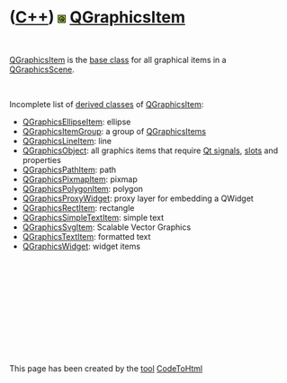 



 

 

 

 

 

([C++](Cpp.htm)) ![Qt](PicQt.png) [QGraphicsItem](CppQGraphicsItem.htm)
=======================================================================

 

[QGraphicsItem](CppQGraphicsItem.htm) is the [base
class](CppBaseClass.htm) for all graphical items in a
[QGraphicsScene](CppQGraphicsScene.htm).

 

Incomplete list of [derived classes](CppDerivedClass.htm) of
[QGraphicsItem](CppQGraphicsItem.htm):

-   [QGraphicsEllipseItem](CppQGraphicsEllipseItem.htm): ellipse
-   [QGraphicsItemGroup](CppQGraphicsItemGroup.htm): a group of
    [QGraphicsItems](CppQGraphicsItem.htm)
-   [QGraphicsLineItem](CppQGraphicsLineItem.htm): line
-   [QGraphicsObject](CppQGraphicsObject.htm): all graphics items that
    require [Qt signals](CppQtSignal.htm), [slots](CppSlots.htm) and
    properties
-   [QGraphicsPathItem](CppQGraphicsPathItem.htm): path
-   [QGraphicsPixmapItem](CppQGraphicsPixmapItem.htm): pixmap
-   [QGraphicsPolygonItem](CppQGraphicsPolygonItem.htm): polygon
-   [QGraphicsProxyWidget](CppQGraphicsProxyWidget.htm): proxy layer for
    embedding a QWidget
-   [QGraphicsRectItem](CppQGraphicsRectItem.htm): rectangle
-   [QGraphicsSimpleTextItem](CppQGraphicsSimpleTextItem.htm): simple
    text
-   [QGraphicsSvgItem](CppQGraphicsSvgItem.htm): Scalable Vector
    Graphics
-   [QGraphicsTextItem](CppQGraphicsTextItem.htm): formatted text
-   [QGraphicsWidget](CppQGraphicsWidget.htm): widget items

 

 

 

 

 





 




This page has been created by the [tool](Tools.htm)
[CodeToHtml](ToolCodeToHtml.htm)
